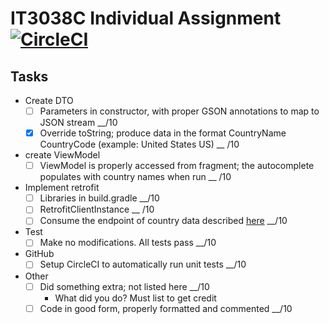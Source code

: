 # IT3038C Individual Assignment [![CircleCI](https://circleci.com/gh/uc-soit/individual-assignment-3048-q-updated-unit-test-reediculous456.svg?style=svg&circle-token=f5e88c8a139f04990daa939abe54aac01858d548)](https://app.circleci.com/pipelines/github/uc-soit/individual-assignment-3048-q-updated-unit-test-reediculous456)

## Tasks
* Create DTO
  - [ ] Parameters in constructor, with proper GSON annotations to map to JSON stream  __/10
  - [x] Override toString; produce data in the format CountryName CountryCode (example: United States US)  __ /10
* create ViewModel
  - [ ] ViewModel is properly accessed from fragment; the autocomplete populates with country names when run  __ /10
* Implement retrofit
  - [ ] Libraries in build.gradle  __/10
  - [ ] RetrofitClientInstance  __ /10
  - [ ] Consume the endpoint of country data described [here](http://jsonservices.com/cgi-bin/services.pl?search=List+of+Countries)  __/10
* Test
  - [ ] Make no modifications. All tests pass  __/10
* GitHub
  - [ ] Setup CircleCI to automatically run unit tests  __/10
* Other
  - [ ] Did something extra; not listed here  __/10
    * What did you do?  Must list to get credit
  - [ ] Code in good form, properly formatted and commented  __/10